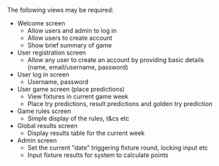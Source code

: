 The following views may be required:
* Welcome screen
  * Allow users and admin to log in
  * Allow users to create account
  * Show brief summary of game
* User registration screen
  * Allow any user to create an account by providing basic details (name, email/username, password)
* User log in screen
  * Username, password
* User game screen (place predictions)
  * View fixtures in current game week
  * Place try predictions, result predictions and golden try prediction
* Game rules screen
  * Simple display of the rules, t&cs etc
* Global results screen
  * Display results table for the current week
* Admin screen
  * Set the current "date" triggering fixture round, locking input etc
  * Input fixture results for system to calculate points